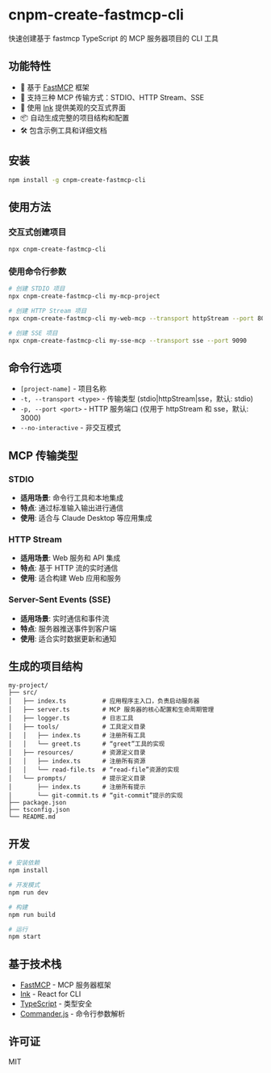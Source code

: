 # cnpm-create-fastmcp-cli

快速创建基于 fastmcp TypeScript 的 MCP 服务器项目的 CLI 工具

## 功能特性

- 🚀 基于 [FastMCP](https://github.com/punkpeye/fastmcp) 框架
- 🎯 支持三种 MCP 传输方式：STDIO、HTTP Stream、SSE
- 🎨 使用 [Ink](https://github.com/vadimdemedes/ink) 提供美观的交互式界面
- 📦 自动生成完整的项目结构和配置
- 🛠️ 包含示例工具和详细文档

## 安装

```bash
npm install -g cnpm-create-fastmcp-cli
```

## 使用方法

### 交互式创建项目

```bash
npx cnpm-create-fastmcp-cli
```

### 使用命令行参数

```bash
# 创建 STDIO 项目
npx cnpm-create-fastmcp-cli my-mcp-project

# 创建 HTTP Stream 项目
npx cnpm-create-fastmcp-cli my-web-mcp --transport httpStream --port 8080

# 创建 SSE 项目  
npx cnpm-create-fastmcp-cli my-sse-mcp --transport sse --port 9090
```

## 命令行选项

- `[project-name]` - 项目名称
- `-t, --transport <type>` - 传输类型 (stdio|httpStream|sse，默认: stdio)
- `-p, --port <port>` - HTTP 服务端口 (仅用于 httpStream 和 sse，默认: 3000)
- `--no-interactive` - 非交互模式

## MCP 传输类型

### STDIO
- **适用场景**: 命令行工具和本地集成
- **特点**: 通过标准输入输出进行通信
- **使用**: 适合与 Claude Desktop 等应用集成

### HTTP Stream
- **适用场景**: Web 服务和 API 集成
- **特点**: 基于 HTTP 流的实时通信
- **使用**: 适合构建 Web 应用和服务

### Server-Sent Events (SSE)
- **适用场景**: 实时通信和事件流
- **特点**: 服务器推送事件到客户端
- **使用**: 适合实时数据更新和通知

## 生成的项目结构

```
my-project/
├── src/
│   ├── index.ts          # 应用程序主入口，负责启动服务器
│   ├── server.ts         # MCP 服务器的核心配置和生命周期管理
│   ├── logger.ts         # 日志工具
│   ├── tools/            # 工具定义目录
│   │   ├── index.ts      # 注册所有工具
│   │   └── greet.ts      # “greet”工具的实现
│   ├── resources/        # 资源定义目录
│   │   ├── index.ts      # 注册所有资源
│   │   └── read-file.ts  # “read-file”资源的实现
│   └── prompts/          # 提示定义目录
│       ├── index.ts      # 注册所有提示
│       └── git-commit.ts # “git-commit”提示的实现
├── package.json
├── tsconfig.json
└── README.md
```

## 开发

```bash
# 安装依赖
npm install

# 开发模式
npm run dev

# 构建
npm run build

# 运行
npm start
```

## 基于技术栈

- [FastMCP](https://github.com/punkpeye/fastmcp) - MCP 服务器框架
- [Ink](https://github.com/vadimdemedes/ink) - React for CLI
- [TypeScript](https://www.typescriptlang.org/) - 类型安全
- [Commander.js](https://github.com/tj/commander.js/) - 命令行参数解析

## 许可证

MIT 